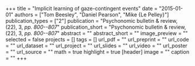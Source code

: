 +++
title = "Implicit learning of gaze-contingent events"
date = "2015-01-01"
authors = ["Tom Beesley", "Daniel Pearson", "Mike {Le Pelley}"]
publication_types = ["2"]
publication = "Psychonomic bulletin \& review, (22), 3, _pp. 800--807_"
publication_short = "Psychonomic bulletin \& review, (22), 3, _pp. 800--807_"
abstract = ""
abstract_short = ""
image_preview = ""
selected = false
projects = []
tags = []
url_pdf = ""
url_preprint = ""
url_code = ""
url_dataset = ""
url_project = ""
url_slides = ""
url_video = ""
url_poster = ""
url_source = ""
math = true
highlight = true
[header]
image = ""
caption = ""
+++
